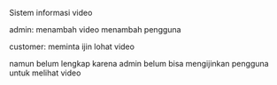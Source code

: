 Sistem informasi video

admin:
menambah video
menambah pengguna

customer:
meminta ijin lohat video

namun belum lengkap karena admin belum bisa mengijinkan pengguna untuk melihat video